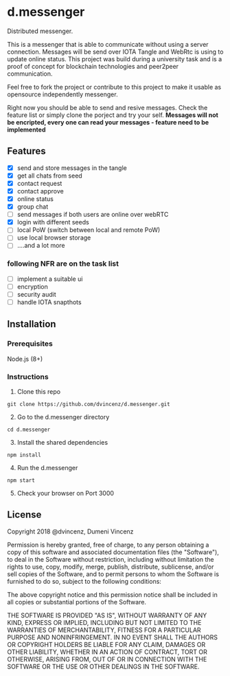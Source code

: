 # d.messenger
Distributed messenger.

This is a messenger that is able to communicate without using a server connection. Messages will be send over IOTA Tangle and WebRtc is using to update online status. This project was build during a university task and is a proof of concept for blockchain technologies and peer2peer communication.

Feel free to fork the project or contribute to this project to make it usable as opensource independently messenger.

Right now you should be able to send and resive messages. Check the feature list or simply clone the porject and try your self. **Messages will not be encripted, every one can read your messages - feature need to be implemented**

## Features
- [x] send and store messages in the tangle
- [x] get all chats from seed
- [x] contact request
- [x] contact approve
- [x] online status
- [x] group chat
- [ ] send messages if both users are online over webRTC
- [x] login with different seeds
- [ ] local PoW (switch between local and remote PoW)
- [ ] use local browser storage
- [ ] ....and a lot more

### following NFR are on the task list
- [ ] implement a suitable ui
- [ ] encryption 
- [ ] security audit
- [ ] handle IOTA snapthots

## Installation

### Prerequisites
Node.js (8+)

### Instructions
1. Clone this repo
```
git clone https://github.com/dvincenz/d.messenger.git
```

2. Go to the d.messenger directory
```
cd d.messenger
```

3. Install the shared dependencies
```
npm install
```

4. Run the d.messenger
```
npm start
```

5. Check your browser on Port 3000

## License
Copyright 2018 @dvincenz, Dumeni Vincenz

Permission is hereby granted, free of charge, to any person obtaining a copy of this software and associated documentation files (the "Software"), to deal in the Software without restriction, including without limitation the rights to use, copy, modify, merge, publish, distribute, sublicense, and/or sell copies of the Software, and to permit persons to whom the Software is furnished to do so, subject to the following conditions:

The above copyright notice and this permission notice shall be included in all copies or substantial portions of the Software.

THE SOFTWARE IS PROVIDED "AS IS", WITHOUT WARRANTY OF ANY KIND, EXPRESS OR IMPLIED, INCLUDING BUT NOT LIMITED TO THE WARRANTIES OF MERCHANTABILITY, FITNESS FOR A PARTICULAR PURPOSE AND NONINFRINGEMENT. IN NO EVENT SHALL THE AUTHORS OR COPYRIGHT HOLDERS BE LIABLE FOR ANY CLAIM, DAMAGES OR OTHER LIABILITY, WHETHER IN AN ACTION OF CONTRACT, TORT OR OTHERWISE, ARISING FROM, OUT OF OR IN CONNECTION WITH THE SOFTWARE OR THE USE OR OTHER DEALINGS IN THE SOFTWARE.
